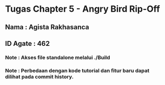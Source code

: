 # Tugas Chapter 5 - Angry Bird Rip-Off 
## Nama : Agista Rakhasanca
## ID Agate : 462
### Note : Akses file standalone melalui ./Build

### Note : Perbedaan dengan kode tutorial dan fitur baru dapat dilihat pada commit history.